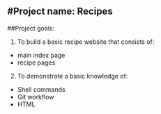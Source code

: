 #Project name: Recipes
---
##Project goals:
1. To build a basic recipe website that consists of:
- main index page
- recipe  pages 
2. To demonstrate a basic knowledge of:
- Shell commands
- Git workflow
- HTML
